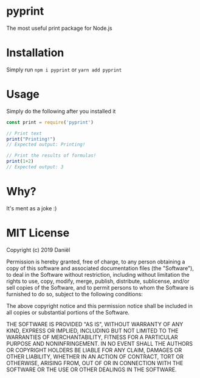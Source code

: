 # pyprint
The most useful print package for Node.js

# Installation
Simply run `npm i pyprint` or `yarn add pyprint`

# Usage
Simply do the following after you installed it
```js
const print = require('pyprint')

// Print text
print("Printing!")
// Expected output: Printing!

// Print the results of formulas!
print(1+2)
// Expected output: 3
```

# Why?
It's ment as a joke :)

# MIT License

Copyright (c) 2019 Daniël

Permission is hereby granted, free of charge, to any person obtaining a copy
of this software and associated documentation files (the "Software"), to deal
in the Software without restriction, including without limitation the rights
to use, copy, modify, merge, publish, distribute, sublicense, and/or sell
copies of the Software, and to permit persons to whom the Software is
furnished to do so, subject to the following conditions:

The above copyright notice and this permission notice shall be included in all
copies or substantial portions of the Software.

THE SOFTWARE IS PROVIDED "AS IS", WITHOUT WARRANTY OF ANY KIND, EXPRESS OR
IMPLIED, INCLUDING BUT NOT LIMITED TO THE WARRANTIES OF MERCHANTABILITY,
FITNESS FOR A PARTICULAR PURPOSE AND NONINFRINGEMENT. IN NO EVENT SHALL THE
AUTHORS OR COPYRIGHT HOLDERS BE LIABLE FOR ANY CLAIM, DAMAGES OR OTHER
LIABILITY, WHETHER IN AN ACTION OF CONTRACT, TORT OR OTHERWISE, ARISING FROM,
OUT OF OR IN CONNECTION WITH THE SOFTWARE OR THE USE OR OTHER DEALINGS IN THE
SOFTWARE.
